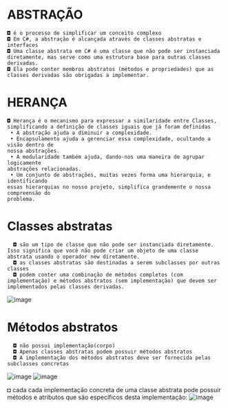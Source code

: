 # ABSTRAÇÃO
    ◘ é o processo de simplificar um conceito complexo
    ◘ Em C#, a abstração é alcançada através de classes abstratas e interfaces
    ◘ Uma classe abstrata em C# é uma classe que não pode ser instanciada diretamente, mas serve como uma estrutura base para outras classes derivadas. 
    ◘ Ela pode conter membros abstratos (métodos e propriedades) que as classes derivadas são obrigadas a implementar.

# HERANÇA
    ◘ Herança é o mecanismo para expressar a similaridade entre Classes, simplificando a definição de classes iguais que já foram definidas
     • A abstração ajuda a diminuir a complexidade.
     • Encapsulamento ajuda a gerenciar essa complexidade, ocultando a visão dentro de 
    nossa abstrações.
     • A modularidade também ajuda, dando-nos uma maneira de agrupar logicamente 
    abstrações relacionadas.
     • Um conjunto de abstrações, muitas vezes forma uma hierarquia, e identificando 
    essas hierarquias no nosso projeto, simplifica grandemente o nossa compreensão do 
    problema.

  # Classes abstratas
      ◘ são um tipo de classe que não pode ser instanciada diretamente. Isso significa que você não pode criar um objeto de uma classe abstrata usando o operador new diretamente.
      ◘ as classes abstratas são destinadas a serem subclasses por outras classes
      ◘ podem conter uma combinação de métodos completos (com implementação) e métodos abstratos (sem implementação) que devem ser implementados pelas classes derivadas.
      
![image](https://github.com/user-attachments/assets/379436f6-65c2-49ef-896d-ce21887cc484)

# Métodos abstratos
      ◘ não possui implementação(corpo)
      ◘ Apenas classes abstratas podem possuir métodos abstratos
      ◘ A implementação dos métodos abstratos deve ser fornecida pelas subclasses concretas

![image](https://github.com/user-attachments/assets/a18d2b5d-933b-4572-9b91-2a22cdf3e49a)
![image](https://github.com/user-attachments/assets/03f77443-5d50-4c72-8bfe-f9751e3b336b)

◘ cada  cada implementação concreta de uma classe abstrata pode possuir métodos e atributos que são específicos desta implementação:
![image](https://github.com/user-attachments/assets/88b47804-90ef-49a2-9297-3aa95e28b8a4)









      
